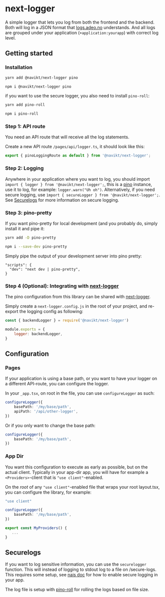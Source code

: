 # next-logger

A simple logger that lets you log from both the frontend and the backend. Both will log in a JSON format that [logs.adeo.no](https://logs.adeo.no) understands. And all logs are grouped under your application (`+application:yourapp`) with correct log level.

## Getting started

### Installation

```bash
yarn add @navikt/next-logger pino
```

```bash
npm i @navikt/next-logger pino
```

if you want to use the secure logger, you also need to install `pino-roll`:

```bash
yarn add pino-roll
```

```bash
npm i pino-roll
```

### Step 1: API route

You need an API route that will receive all the log statements.

Create a new API route `/pages/api/logger.ts`, it should look like this:

```ts
export { pinoLoggingRoute as default } from '@navikt/next-logger';
```

### Step 2: Logging

Anywhere in your application where you want to log, you should import `import { logger } from '@navikt/next-logger';`, this is a [pino](https://github.com/pinojs/pino/blob/master/docs/api.md#logger) instance, use it to log, for example: `logger.warn("Uh oh")`.
Alternatively, if you need secure logging, use `ìmport { secureLogger } from '@navikt/next-logger';`. See [Securelogs](#Securelogs) for more information on secure logging.

### Step 3: pino-pretty

If you want pino-pretty for local development (and you probably do, simply install it and pipe it:

```bash
yarn add -D pino-pretty
```

```bash
npm i --save-dev pino-pretty
```

Simply pipe the output of your development server into pino pretty:

```
"scripts": {
  "dev": "next dev | pino-pretty",
}
```

### Step 4 (Optional): Integrating with [next-logger](https://www.npmjs.com/package/next-logger)

The pino configuration from this library can be shared with [next-logger](https://www.npmjs.com/package/next-logger).

Simply create a `next-logger.config.js` in the root of your project, and re-export the logging config as following:

```js
const { backendLogger } = require('@navikt/next-logger')

module.exports = {
    logger: backendLogger,
}
```

## Configuration

### Pages

If your application is using a base path, or you want to have your logger on a different API-route, you can configure the logger.

In your `_app.tsx`, on root in the file, you can use `configureLogger` as such:

```ts
configureLogger({
    basePath: '/my/base/path',
    apiPath: '/api/other-logger',
})
```

Or if you only want to change the base path:

```ts
configureLogger({
    basePath: '/my/base/path',
})
```

### App Dir

You want this configuration to execute as early as possible, but on the actual client. Typically in your app-dir app, you will have for example a `<Providers>`-client that is `"use client"`-enabled.

On the _root_ of any `"use client"`-enabled file that wraps your root layout.tsx, you can configure the library, for example:

```ts
"use client"

configureLogger({
    basePath: '/my/base/path',
})

export const MyProviders() {
   ...
}
```

## Securelogs

If you want to log sensitive information, you can use the `securelogger` function. This will instead of logging to stdout log to a file on /secure-logs. 
This requires some setup, see [nais doc](https://doc.nais.io/observability/logging/how-to/enable-secure-logs/) for how to enable secure logging in your app.

The log file is setup with [pino-roll](https://www.npmjs.com/package/pino-roll) for rolling the logs based on file size.
